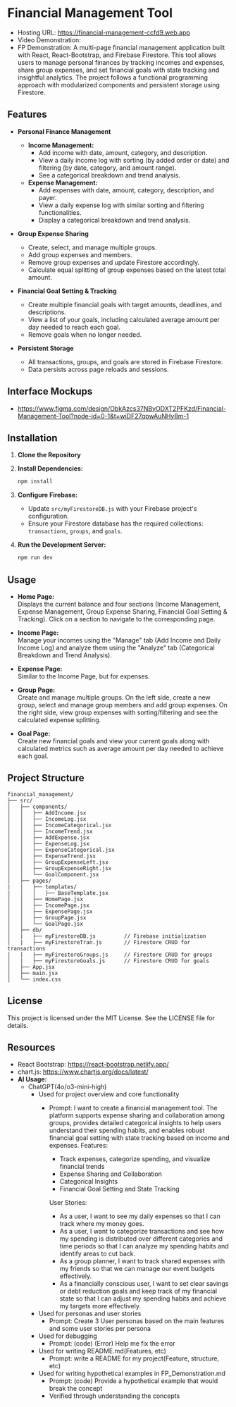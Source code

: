 # Financial Management Tool
- Hosting URL: https://financial-management-ccfd9.web.app
- Video Demonstration:
- FP Demonstration:
A multi-page financial management application built with React, React-Bootstrap, and Firebase Firestore. This tool allows users to manage personal finances by tracking incomes and expenses, share group expenses, and set financial goals with state tracking and insightful analytics. The project follows a functional programming approach with modularized components and persistent storage using Firestore.

## Features

- **Personal Finance Management**
  - **Income Management:**
    - Add income with date, amount, category, and description.
    - View a daily income log with sorting (by added order or date) and filtering (by date, category, and amount range).
    - See a categorical breakdown and trend analysis.
  - **Expense Management:**
    - Add expenses with date, amount, category, description, and payer.
    - View a daily expense log with similar sorting and filtering functionalities.
    - Display a categorical breakdown and trend analysis.

- **Group Expense Sharing**
  - Create, select, and manage multiple groups.
  - Add group expenses and members.
  - Remove group expenses and update Firestore accordingly.
  - Calculate equal splitting of group expenses based on the latest total amount.

- **Financial Goal Setting & Tracking**
  - Create multiple financial goals with target amounts, deadlines, and descriptions.
  - View a list of your goals, including calculated average amount per day needed to reach each goal.
  - Remove goals when no longer needed.
  
- **Persistent Storage**
  - All transactions, groups, and goals are stored in Firebase Firestore.
  - Data persists across page reloads and sessions.

## Interface Mockups

- https://www.figma.com/design/ObkAzcs37NByODXT2PFKzd/Financial-Management-Tool?node-id=0-1&t=wiDF27qpwAuNHy8m-1

## Installation

1. **Clone the Repository**

2. **Install Dependencies:**
   ```bash
   npm install
   ```

3. **Configure Firebase:**
   - Update `src/myFirestoreDB.js` with your Firebase project's configuration.
   - Ensure your Firestore database has the required collections: `transactions`, `groups`, and `goals`.

4. **Run the Development Server:**
   ```bash
   npm run dev
   ```

## Usage

- **Home Page:**  
  Displays the current balance and four sections (Income Management, Expense Management, Group Expense Sharing, Financial Goal Setting & Tracking). Click on a section to navigate to the corresponding page.

- **Income Page:**  
  Manage your incomes using the "Manage" tab (Add Income and Daily Income Log) and analyze them using the "Analyze" tab (Categorical Breakdown and Trend Analysis).

- **Expense Page:**  
  Similar to the Income Page, but for expenses.

- **Group Page:**  
  Create and manage multiple groups. On the left side, create a new group, select and manage group members and add group expenses. On the right side, view group expenses with sorting/filtering and see the calculated expense splitting.

- **Goal Page:**  
  Create new financial goals and view your current goals along with calculated metrics such as average amount per day needed to achieve each goal.

## Project Structure

```
financial_management/
├── src/
│   ├── components/
│   │   ├── AddIncome.jsx
│   │   ├── IncomeLog.jsx
│   │   ├── IncomeCategorical.jsx
│   │   ├── IncomeTrend.jsx
│   │   ├── AddExpense.jsx
│   │   ├── ExpenseLog.jsx
│   │   ├── ExpenseCategorical.jsx
│   │   ├── ExpenseTrend.jsx
│   │   ├── GroupExpenseLeft.jsx
│   │   ├── GroupExpenseRight.jsx
│   │   └── GoalComponent.jsx
│   ├── pages/
|   |   ├── templates/
|   │   │   ├── BaseTemplate.jsx
│   │   ├── HomePage.jsx
│   │   ├── IncomePage.jsx
│   │   ├── ExpensePage.jsx
│   │   ├── GroupPage.jsx
│   │   └── GoalPage.jsx
│   ├── db/
│   |   ├── myFirestoreDB.js         // Firebase initialization 
│   |   ├── myFirestoreTran.js       // Firestore CRUD for transactions
│   |   ├── myFirestoreGroups.js     // Firestore CRUD for groups
│   |   ├── myFirestoreGoals.js      // Firestore CRUD for goals
│   ├── App.jsx
│   ├── main.jsx
│   └── index.css
```

## License

This project is licensed under the MIT License. See the LICENSE file for details.

## Resources
  - React Bootstrap: https://react-bootstrap.netlify.app/
  - chart.js: https://www.chartjs.org/docs/latest/
  - **AI Usage:**
    - ChatGPT(4o/o3-mini-high)
      - Used for project overview and core functionality
        - Prompt: 
          I want to create a financial management tool. The platform supports expense sharing and collaboration among groups, provides detailed categorical insights to help users understand their spending habits, and enables robust financial goal setting with state tracking based on income and expenses.
            Features:
            - Track expenses, categorize spending, and visualize financial trends
            - Expense Sharing and Collaboration
            - Categorical Insights
            - Financial Goal Setting and State Tracking

            User Stories:
            - As a user, I want to see my daily expenses so that I can track where my money goes.
            - As a user,  I want to categorize transactions and see how my spending is distributed over different categories and time periods so that I can analyze my spending habits and identify areas to cut back.
            - As a group planner, I want to track shared expenses with my friends so that we can manage our event budgets effectively.
            - As a financially conscious user, I want to set clear savings or debt reduction goals and keep track of my financial state so that I can adjust my spending habits and achieve my targets more effectively.
      - Used for personas and user stories
        - Prompt: Create 3 User personas based on the main features and some user stories per persona
      - Used for debugging
        - Prompt: (code) (Error) Help me fix the error
      - Used for writing README.md(Features, etc)
        - Prompt: write a README for my project(Feature, structure, etc)
      - Used for writing hypothetical examples in FP_Demonstration.md
        - Prompt: (code) Provide a hypothetical example that would break the concept
        - Verified through understanding the concepts
